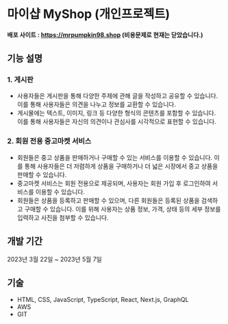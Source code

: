 # 마이샵 MyShop (개인프로젝트)

#### 배포 사이트 : https://mrpumpkin98.shop (비용문제로 현재는 닫았습니다.)

## 기능 설명

### 1. 게시판
 - 사용자들은 게시판을 통해 다양한 주제에 관해 글을 작성하고 공유할 수 있습니다. 이를 통해 사용자들은 의견을 나누고 정보를 교환할 수 있습니다.
 - 게시물에는 텍스트, 이미지, 링크 등 다양한 형식의 콘텐츠를 포함할 수 있습니다. 이를 통해 사용자들은 자신의 의견이나 관심사를 시각적으로 표현할 수 있습니다.

### 2. 회원 전용 중고마켓 서비스
- 회원들은 중고 상품을 판매하거나 구매할 수 있는 서비스를 이용할 수 있습니다. 이를 통해 사용자들은 더 저렴하게 상품을 구매하거나 더 넓은 시장에서 중고 상품을 판매할 수 있습니다.
- 중고마켓 서비스는 회원 전용으로 제공되며, 사용자는 회원 가입 후 로그인하여 서비스를 이용할 수 있습니다.
- 회원들은 상품을 등록하고 판매할 수 있으며, 다른 회원들은 등록된 상품을 검색하고 구매할 수 있습니다. 이를 위해 사용자는 상품 정보, 가격, 상태 등의 세부 정보를 입력하고 사진을 첨부할 수 있습니다.

## 개발 기간
2023년 3월 22일 ~ 2023년 5월 7일

## 기술
- HTML, CSS, JavaScript, TypeScript, React, Next.js, GraphQL
- AWS
- GIT
